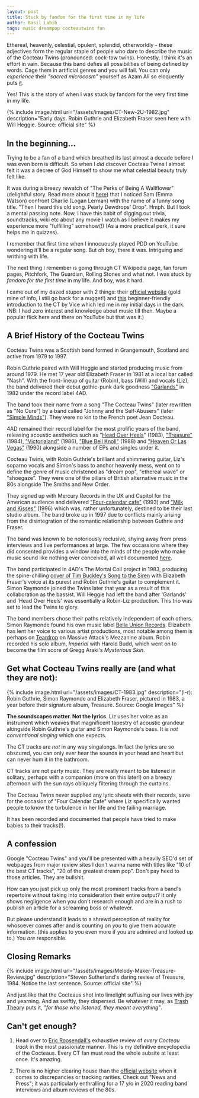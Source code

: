 ```yaml
---
layout: post
title: Stuck by fandom for the first time in my life
author: Basil Labib
tags: music dreampop cocteautwins fan
---
```


Ethereal, heavenly, celestial, opulent, splendid, otherworldly - these adjectives form the regular staple of people who dare to describe the music of the Cocteau Twins (pronounced: cock-tow twins). Honestly, I think it's an effort in vain. Because this band defies all possibilities of being defined by words. Cage them in artificial genres and you will fail. You can only _experience_ their _"sacred microcosm"_ yourself as Azam Ali so eloquently puts [it][azamali]. 

Yes! This is the story of when I was stuck by fandom for the very first time in my life.

{% include image.html url="/assets/images/CT-New-2U-1982.jpg" description="Early days. Robin Guthrie and Elizabeth Fraser seen here with Will Heggie. Source: official site" %} 


## In the beginning... 

Trying to be a fan of a band which breathed its last almost a decade before I was even born is difficult. So when I _did_ discover Cocteau Twins I almost felt it was a decree of God Himself to show me what celestial beauty truly felt like.  

It was during a breezy rewatch of "The Perks of Being A Wallflower" (delightful story. Read more about it [here][perks]) that I noticed Sam (Emma Watson) confront Charlie (Logan Lerman) with the name of a funny song title. "Then I heard this old song. Pearly Dewdrops' Drop". Hmph. But I took a mental passing note. Now, I have this habit of digging out trivia, soundtracks, wiki etc about any movie I watch as I believe it makes my experience more "fulfilling" somehow(!) (As a more practical perk, it sure helps me in quizzes).  

I remember that first time when I innocuously played PDD on YouTube wondering it'll be a regular song. But oh boy, there it was. Intriguing and writhing with life.   

The next thing I remember is going through CT Wikipedia page, fan forum pages, Pitchfork, The Guardian, Rolling Stones and what not. I was stuck by _fandom for the first time_ in my life. And boy, was it hard.

I came out of my dazed stupor with 2 things: their [official website][officialwebsite] (gold mine of info, I still go back for a nugget!) and [this][vice]  beginner-friendly introduction to the CT by Vice which led me in my initial days in the dark.   
(NB: I had zero interest and knowledge about music till then. Maybe a popular flick here and there on YouTube but that was it.)  


## A Brief History of the Cocteau Twins 

Cocteau Twins was a Scottish band formed in Grangemouth, Scotland and active from 1979 to 1997.    

Robin Guthrie paired with Will Heggie and started producing music from around 1979. He met 17 year old Elizabeth Fraser in 1981 at a local bar called "Nash". With the front-lineup of guitar (Robin), bass (Will) and vocals (Liz), the band delivered their debut gothic-punk dark goodness ["Garlands"][garlands] in 1982 under the record label 4AD.    

<!-- Include that joke about chickens. -->

<!-- Motivation for name CT.   -->
The band took their name from a song "The Cocteau Twins" (later rewritten as "No Cure") by a band called "Johnny and the Self-Abusers" (later ["Simple Minds"][simpleminds]). They were no kin to the French poet Jean Cocteau.  

<!-- List of releases.    -->
4AD remained their record label for the most prolific years of the band, releasing acoustic aesthetics such as "[Head Over Heels][hoh]" (1983), ["Treasure"][treasure] (1984), ["Victorialand"][victorialand] (1986), ["Blue Bell Knoll"][bbk] (1988) and ["Heaven Or Las Vegas"][holv] (1990) alongside a number of EPs and singles under it.  

Cocteau Twins, with Robin Guthrie's brilliant and shimmering guitar, Liz's soparno vocals and Simon's bass to anchor heavenly mess, went on to define the genre of music christened as "dream pop", "ethereal wave" or "shoegaze". They were one of the pillars of British alternative music in the 80s alongside The Smiths and New Order.  

They signed up with Mercury Records in the UK and Capitol for the American audience and delivered ["Four-calendar cafe"][4calendarcafe] (1993) and ["Milk and Kisses"][milkandkisses] (1996) which was, rather unfortunately, destined to be their last studio album. The band broke up in 1997 due to conflicts mainly arising from the disintegration of the romantic relationship between Guthrie and Fraser. 

<!-- Notoriously reclusive.   -->
The band was known to be notoriously reclusive, shying away from press interviews and live performances at large. The few occassions where they did consented provides a window into the minds of the people who make music sound like nothing ever conceived, all well documented [here][officialwebsitepressandnews].  
  
<!-- Fruitopia    -->
<!-- Harold budd and Jeff Buckley    -->
The band participated in 4AD's The Mortal Coil project in 1983, producing the spine-chilling [cover of Tim Buckley's Song to the Siren][songtothesiren] with Elizabeth Fraser's voice at its purest and Robin Guthrie's guitar to complement it. Simon Raymonde joined the Twins later that year as a result of this collaboration as the bassist. Will Heggie had left the band after 'Garlands' and 'Head Over Heels' was essentially a Robin-Liz production. This trio was set to lead the Twins to glory.   


<!-- Reason for disbandment.    -->

<!-- Bella union and into the future   -->
The band members chose their paths relatively independent of each others. Simon Raymonde found his own music label [Bella Union Records][bella]. Elizabeth has lent her voice to various artist productions, most notable among them is perhaps on [Teardrop][teardrop] on Massive Attack's Mezzanine album. Robin recorded his solo album, _Imperial_ with Harold Budd, which went on to become the film score of Gregg Araki's _Mysterious Skin_.  
 
## Get what Cocteau Twins really are (and what they are not):
{% include image.html url="/assets/images/CT-1983.jpg" description="(l-r): Robin Guthrie, Simon Raymonde and Elizabeth Fraser, pictured in 1983, a year before their signature album, Treasure. Source: Google Images" %}   

**The soundscapes matter. Not the lyrics**. Liz uses her voice as an instrument which weaves that magnificent tapestry of acoustic grandeur alongside Robin Guthrie's guitar and Simon Raymonde's bass. It is _not conventional singing_ which one expects.

The CT tracks are _not_ in any way singalongs. In fact the lyrics are so obscured, you can only ever hear the sounds in your head and heart but can never hum it in the bathroom. 

CT tracks are not party music. They are really meant to be listened in solitary, perhaps with a companion (more on this later!) on a breezy afternoon with the sun rays obliquely filtering through the curtains.

The Cocteau Twins never supplied any lyric sheets with their records, save for the occasion of "Four Calendar Cafe" where Liz specifically wanted people to know the turbulence in her life and the failing marriage.
 
It has been recorded and documented that people have tried to make babies  to their tracks(!).

## A confession  

Google "Cocteau Twins" and you'll be presented with a heavily SEO'd set of webpages from major review sites I don't wanna name with titles like "10 of the best CT tracks", "20 of the greatest dream pop". Don't pay heed to those articles. They are bullshit.   

How can you just pick up only the most prominent tracks from a band's repertoire without taking into consideration their entire output? It only shows negligence when you don't research enough and are in a rush to publish an article for a screaming boss or whatever.  

But please understand it leads to a shrewd perception of reality for whosoever comes after and is counting on _you_ to give them accurate information. (this applies to you even more if you are admired and looked up to.) You _are_ responsible.     


## Closing Remarks   

{% include  image.html url="/assets/images/Melody-Maker-Treasure-Review.jpg" description="Steven Sutherland's daring review of Treasure, 1984. Notice the last sentence. Source: official site" %}

And just like that the Cocteaus shot into limelight suffusing our lives with joy and yearning. And as swiftly, they dispersed. Be whatever it may, as [Trash Theory][tt] puts it, _"for those who listened, they meant everything"_.

 
<!-- References:   -->

## Can't get enough?   

1. Head over to [Eric Roosendall's][ericr] exhaustive review of _every Cocteau track_ in the most passionate manner. This is my definitive encyclopedia of the Cocteaus. Every CT fan must read the whole subsite at least once. It's amazing.     

2. There is no higher clearing house than the [official website][officialwebsite] when it comes to discrepancies or tracking rarities. Check out "News and Press"; it was particularly enthralling for a 17 y/o in 2020 reading band interviews and album reviews of the 80s.    

[perks]: /
[officialwebsite]: https://cocteautwins.com 
[azamali]: https://www.talkhouse.com/the-sacred-microcosm-of-the-cocteau-twins
[vice]: https://www.vice.com/en/article/evyz3e/cocteau-twins-music-guide 
[garlands]: https://open.spotify.com/album/1hOKdXqKBxmUPZWBGgTtnU
[hoh]: https://open.spotify.com/album/67aJJEfYLuRmxvKgvTilOq
[treasure]: https://open.spotify.com/album/5N2tixSCaFkwdtJIG0jQmi
[victorialand]: https://open.spotify.com/album/6Zv1yOKTpAHX0S0qOv2HRu
[bbk]: https://open.spotify.com/album/7mP4JgeDNV56zXuBuvb2kI
[holv]: https://open.spotify.com/album/37hHXJ7xas2Nb7Jbi8ip4E
[4calendarcafe]: https://open.spotify.com/album/7y86FI2Dk9UjNjfIieWyvX
[milkandkisses]: https://open.spotify.com/album/3w3hmie5WZ5H2MQrMCyRW6
[officialwebsitepressandnews]: https://cocteautwins.com/press-and-news/
[tt]: https://www.youtube.com/watch?v=5djsipzlWUc 
[songtothesiren]: https://www.youtube.com/watch?v=HFWKJ2FUiAQ
[simpleminds]: https://en.wikipedia.org/wiki/Simple_Minds
[bella]: https://bellaunion.com/
[teardrop]: https://www.youtube.com/watch?v=u7K72X4eo_s
[ericr]: http://ericr.nl/cocteaus/index.html
